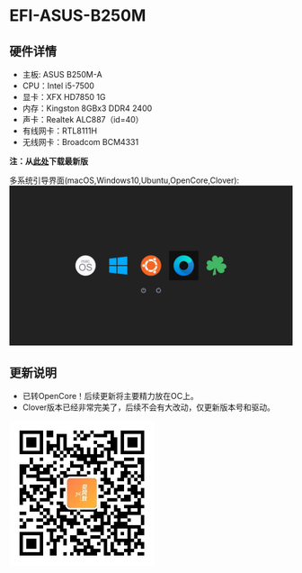 # EFI-ASUS-B250M

## 硬件详情
- 主板: ASUS B250M-A
- CPU：Intel i5-7500
- 显卡：XFX HD7850 1G
- 内存：Kingston 8GBx3 DDR4 2400
- 声卡：Realtek ALC887（id=40）
- 有线网卡：RTL8111H
- 无线网卡：Broadcom BCM4331

**注：从[此处](https://github.com/lichongjia/EFI-ASUS-B250M/releases)下载最新版**

多系统引导界面(macOS,Windows10,Ubuntu,OpenCore,Clover):
![BootMenu](./BootMenu.png)


## 更新说明

* 已转OpenCore！后续更新将主要精力放在OC上。
* Clover版本已经非常完美了，后续不会有大改动，仅更新版本号和驱动。

![QRcode](./Other-baks/qrcode_for_wechatblog.jpg)



